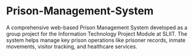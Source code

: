 # Prison-Management-System
A comprehensive web-based Prison Management System developed as a group project for the Information Technology Project Module at SLIIT. The system helps manage key prison operations like prisoner records, inmate movements, visitor tracking, and healthcare services.